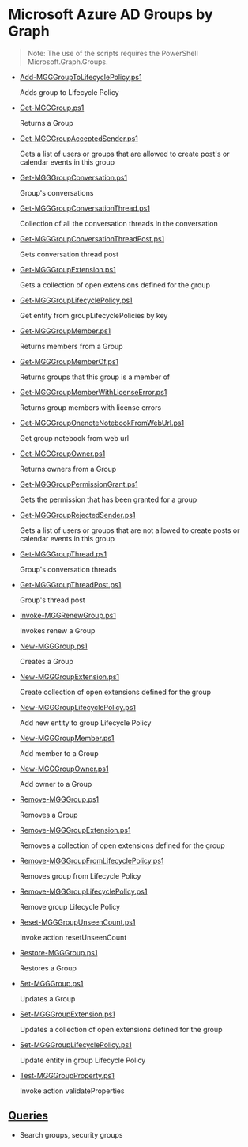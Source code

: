 # Microsoft Azure AD Groups by Graph

> Note: The use of the scripts requires the PowerShell Microsoft.Graph.Groups.

+ [Add-MGGGroupToLifecyclePolicy.ps1](./Add-MGGGroupToLifecyclePolicy.ps1)

  Adds group to Lifecycle Policy

+ [Get-MGGGroup.ps1](./Get-MGGGroup.ps1)

  Returns a Group

+ [Get-MGGGroupAcceptedSender.ps1](./Get-MGGGroupAcceptedSender.ps1)

  Gets a list of users or groups that are allowed to create post's or calendar events in this group

+ [Get-MGGGroupConversation.ps1](./Get-MGGGroupConversation.ps1)

  Group's conversations

+ [Get-MGGGroupConversationThread.ps1](./Get-MGGGroupConversationThread.ps1)

  Collection of all the conversation threads in the conversation

+ [Get-MGGGroupConversationThreadPost.ps1](./Get-MGGGroupConversationThreadPost.ps1)

  Gets conversation thread post

+ [Get-MGGGroupExtension.ps1](./Get-MGGGroupExtension.ps1)

  Gets a collection of open extensions defined for the group

+ [Get-MGGGroupLifecyclePolicy.ps1](./Get-MGGGroupLifecyclePolicy.ps1)

  Get entity from groupLifecyclePolicies by key

+ [Get-MGGGroupMember.ps1](./Get-MGGGroupMember.ps1)

  Returns members from a Group

+ [Get-MGGGroupMemberOf.ps1](./Get-MGGGroupMemberOf.ps1)

  Returns groups that this group is a member of

+ [Get-MGGGroupMemberWithLicenseError.ps1](./Get-MGGGroupMemberWithLicenseError.ps1)

  Returns group members with license errors

+ [Get-MGGGroupOnenoteNotebookFromWebUrl.ps1](./Get-MGGGroupOnenoteNotebookFromWebUrl.ps1)

  Get group notebook from web url

+ [Get-MGGGroupOwner.ps1](./Get-MGGGroupOwner.ps1)

  Returns owners from a Group

+ [Get-MGGGroupPermissionGrant.ps1](./Get-MGGGroupPermissionGrant.ps1)

  Gets the permission that has been granted for a group

+ [Get-MGGGroupRejectedSender.ps1](./Get-MGGGroupRejectedSender.ps1)

  Gets a list of users or groups that are not allowed to create posts or calendar events in this group

+ [Get-MGGGroupThread.ps1](./Get-MGGGroupThread.ps1)

  Group's conversation threads

+ [Get-MGGGroupThreadPost.ps1](./Get-MGGGroupThreadPost.ps1)

  Group's thread post

+ [Invoke-MGGRenewGroup.ps1](./Invoke-MGGRenewGroup.ps1)

  Invokes renew a Group

+ [New-MGGGroup.ps1](./New-MGGGroup.ps1)

  Creates a Group

+ [New-MGGGroupExtension.ps1](./New-MGGGroupExtension.ps1)

  Create collection of open extensions defined for the group

+ [New-MGGGroupLifecyclePolicy.ps1](./New-MGGGroupLifecyclePolicy.ps1)

  Add new entity to group Lifecycle Policy

+ [New-MGGGroupMember.ps1](./New-MGGGroupMember.ps1)

  Add member to a Group

+ [New-MGGGroupOwner.ps1](./New-MGGGroupOwner.ps1)

  Add owner to a Group

+ [Remove-MGGGroup.ps1](./Remove-MGGGroup.ps1)

  Removes a Group

+ [Remove-MGGGroupExtension.ps1](./Remove-MGGGroupExtension.ps1)

  Removes a collection of open extensions defined for the group

+ [Remove-MGGGroupFromLifecyclePolicy.ps1](./Remove-MGGGroupFromLifecyclePolicy.ps1)

  Removes group from Lifecycle Policy

+ [Remove-MGGGroupLifecyclePolicy.ps1](./Remove-MGGGroupLifecyclePolicy.ps1)

  Remove group Lifecycle Policy

+ [Reset-MGGGroupUnseenCount.ps1](./Reset-MGGGroupUnseenCount.ps1)

  Invoke action resetUnseenCount

+ [Restore-MGGGroup.ps1](./Restore-MGGGroup.ps1)

  Restores a Group

+ [Set-MGGGroup.ps1](./Set-MGGGroup.ps1)

  Updates a Group

+ [Set-MGGGroupExtension.ps1](./Set-MGGGroupExtension.ps1)

  Updates a collection of open extensions defined for the group

+ [Set-MGGGroupLifecyclePolicy.ps1](./Set-MGGGroupLifecyclePolicy.ps1)

  Update entity in group Lifecycle Policy

+ [Test-MGGGroupProperty.ps1](./Test-MGGGroupProperty.ps1)
  
  Invoke action validateProperties

## [Queries](./_QUERY_)

  + Search groups, security groups